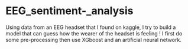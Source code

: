 # EEG_sentiment-_analysis
Using data from an EEG headset that I found on kaggle, I try to build a model that can guess how the wearer of the headset is feeling ! I first do some pre-processing then use XGboost and an artificial neural network.
